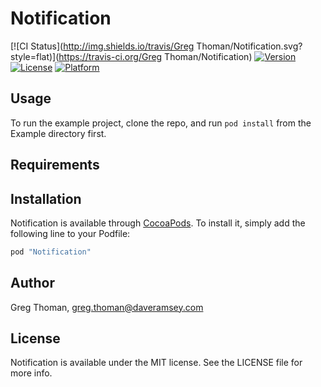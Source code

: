 # Notification

[![CI Status](http://img.shields.io/travis/Greg Thoman/Notification.svg?style=flat)](https://travis-ci.org/Greg Thoman/Notification)
[![Version](https://img.shields.io/cocoapods/v/Notification.svg?style=flat)](http://cocoapods.org/pods/Notification)
[![License](https://img.shields.io/cocoapods/l/Notification.svg?style=flat)](http://cocoapods.org/pods/Notification)
[![Platform](https://img.shields.io/cocoapods/p/Notification.svg?style=flat)](http://cocoapods.org/pods/Notification)

## Usage

To run the example project, clone the repo, and run `pod install` from the Example directory first.

## Requirements

## Installation

Notification is available through [CocoaPods](http://cocoapods.org). To install
it, simply add the following line to your Podfile:

```ruby
pod "Notification"
```

## Author

Greg Thoman, greg.thoman@daveramsey.com

## License

Notification is available under the MIT license. See the LICENSE file for more info.
